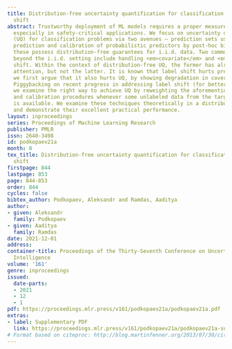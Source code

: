 ```yaml
---
title: Distribution-free uncertainty quantification for classification under label
  shift
abstract: Trustworthy deployment of ML models requires a proper measure of uncertainty,
  especially in safety-critical applications. We focus on uncertainty quantification
  (UQ) for classification problems via two avenues — prediction sets using conformal
  prediction and calibration of probabilistic predictors by post-hoc binning — since
  these possess distribution-free guarantees for i.i.d. data. Two common ways of generalizing
  beyond the i.i.d. setting include handling <em>covariate</em> and <em>label</em>
  shift. Within the context of distribution-free UQ, the former has already received
  attention, but not the latter. It is known that label shift hurts prediction, and
  we first argue that it also hurts UQ, by showing degradation in coverage and calibration.
  Piggybacking on recent progress in addressing label shift (for better prediction),
  we examine the right way to achieve UQ by reweighting the aforementioned conformal
  and calibration procedures whenever some unlabeled data from the target distribution
  is available. We examine these techniques theoretically in a distribution-free framework
  and demonstrate their excellent practical performance.
layout: inproceedings
series: Proceedings of Machine Learning Research
publisher: PMLR
issn: 2640-3498
id: podkopaev21a
month: 0
tex_title: Distribution-free uncertainty quantification for classification under label
  shift
firstpage: 844
lastpage: 853
page: 844-853
order: 844
cycles: false
bibtex_author: Podkopaev, Aleksandr and Ramdas, Aaditya
author:
- given: Aleksandr
  family: Podkopaev
- given: Aaditya
  family: Ramdas
date: 2021-12-01
address:
container-title: Proceedings of the Thirty-Seventh Conference on Uncertainty in Artificial
  Intelligence
volume: '161'
genre: inproceedings
issued:
  date-parts:
  - 2021
  - 12
  - 1
pdf: https://proceedings.mlr.press/v161/podkopaev21a/podkopaev21a.pdf
extras:
- label: Supplementary PDF
  link: https://proceedings.mlr.press/v161/podkopaev21a/podkopaev21a-supp.pdf
# Format based on citeproc: http://blog.martinfenner.org/2013/07/30/citeproc-yaml-for-bibliographies/
---
```

